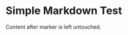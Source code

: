 # Simple Markdown Test

<!-- == imptr: lorem / begin from: ../../docs/template/_lorem.md#5~12 == -->
<!-- == imptr: lorem / end == -->

Content after marker is left untouched.
